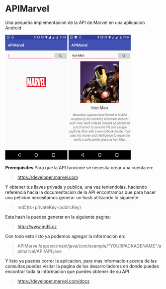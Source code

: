 # APIMarvel

Una pequeña implementacion de la API de Marvel en una aplicacion Android

<img src=SS1.jpg width="200" height="400" />   <img src=SS2.jpg width="200" height="400" />

**Prerequisites**
Para que la API funcione se necesita crear una cuenta en:
> https://developer.marvel.com

Y obtener tus llaves privada y publica, una vez teniendolas, haciendo referencia hacia la documentacion de la API encontramos
que para hacer una peticion necesitamos generar un hash utilizando lo siguiente:
>md5(ts+privateKey+publicKey)

Esta hash la puedes generar en la siguiente pagina: 
>http://www.md5.cz

Con todo esto listo ya podemos agregar la informacion en: 
> APIMarvel/app/src/main/java/com/example/"YOURPACKAGENAME"/apimarvel/API/API.java

Y listo ya puedes correr la aplicacion, para mas informacion acerca de las consultas puedes visitar la pagina de los desarrolladores
en donde puedes encontrar toda la informacion que puedes obtener de su API
>https://developer.marvel.com/docs
